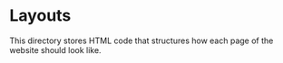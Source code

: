 # Layouts

This directory stores HTML code that structures how each page of the website should look like.

